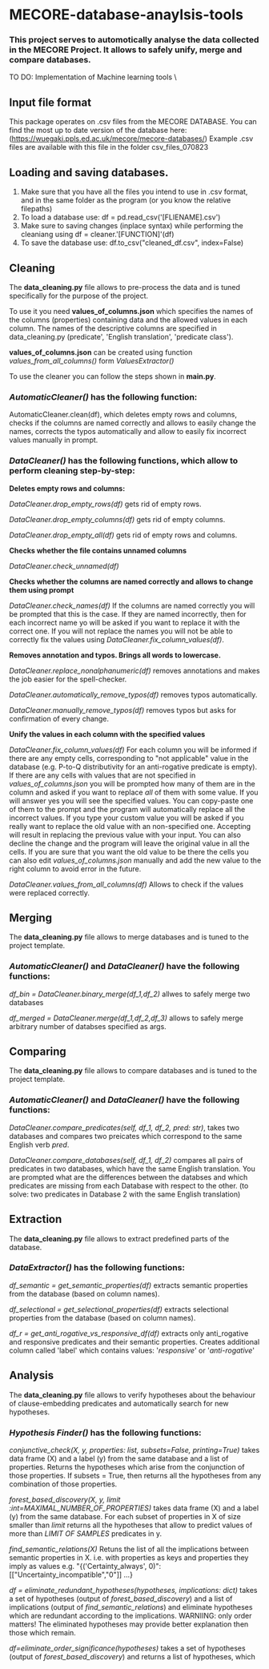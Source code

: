 # MECORE-database-anaylsis-tools

### This project serves to automotically analyse the data collected in the MECORE Project. It allows to safely unify, merge and compare databases.

TO DO: Implementation of Machine learning tools \

## Input file format
This package operates on .csv files from the MECORE DATABASE. 
You can find the most up to date version of the database here: (https://wuegaki.ppls.ed.ac.uk/mecore/mecore-databases/)
Example .csv files are available with this file in the folder csv_files_070823


## Loading and saving databases.
1. Make sure that you have all the files you intend to use in .csv format, and in the same folder as the program (or you know the relative filepaths)
2. To load a database use: df = pd.read_csv('[FLIENAME].csv')
3. Make sure to saving changes (inplace syntax) while performing the cleaniang using df = cleaner.'[FUNCTION]'(df)
4. To save the database use: df.to_csv("cleaned_df.csv", index=False) 

## Cleaning

The **data_cleaning.py** file allows to pre-process the data and is tuned specifically for the purpose of the project. 

To use it you need **values_of_columns.json** which specifies the names of the columns (properties) containing data and the allowed values in each column. 
The names of the descriptive columns are specified in data_cleaning.py (predicate', 'English translation', 'predicate class').

**values_of_columns.json** can be created using function *values_from_all_columns()* form *ValuesExtractor()* 

To use the cleaner you can follow the steps shown in **main.py**. 

### *AutomaticCleaner()* has the following function:
AutomaticCleaner.clean(df), which deletes empty rows and columns, checks if the columns are named correctly and allows to easily change the names, corrects the typos automatically and allow to easily fix incorrect values manually in prompt.

### *DataCleaner()* has the following functions, which allow to perform cleaning step-by-step:

**Deletes empty rows and columns:** 

*DataCleaner.drop_empty_rows(df)* gets rid of empty rows.

*DataCleaner.drop_empty_columns(df)* gets rid of empty columns.

*DataCleaner.drop_empty_all(df)* gets rid of empty rows and columns.

**Checks whether the file contains unnamed columns**

*DataCleaner.check_unnamed(df)*

**Checks whether the columns are named correctly and allows to change them using prompt**

*DataCleaner.check_names(df)* If the columns are named correctly you will be prompted that this is the case. If they are named
incorrectly, then for each incorrect name yo will be asked if you want to replace it with the correct one. If you will not replace the names
you will not be able to correctly fix the values using *DataCleaner.fix_column_values(df)*.

**Removes annotation and typos. Brings all words to lowercase.**

*DataCleaner.replace_nonalphanumeric(df)* removes annotations and makes the job easier for the spell-checker.

*DataCleaner.automatically_remove_typos(df)* removes typos automatically. 

*DataCleaner.manually_remove_typos(df)* removes typos but asks for confirmation of every change.  

**Unify the values in each column with the specified values**

*DataCleaner.fix_column_values(df)* For each column you will be informed if there are any empty cells, corresponding to "not applicable" value in the database (e.g. P-to-Q distributivity for an anti-rogative predicate is empty). If there are any cells with values that are not specified in *values_of_columns.json* you will be prompted how many of them are in the column and asked if you want to replace *all* of them with some value. If you will answer yes you will see the specified values. You can copy-paste one of them to the prompt and the program will automatically replace all the incorrect values. If you type your custom value you will be asked if you really want to replace the old value with an non-specified one. Accepting will result in replacing the previous value with your input. You can also decline the change and the program will leave the original value in all the cells. If you are sure that you want the old value to be there the cells you can also edit *values_of_columns.json* manually and add the new value to the right column to avoid error in the future.

*DataCleaner.values_from_all_columns(df)* Allows to check if the values were replaced correctly. 


## Merging
The **data_cleaning.py** file allows to merge databases and is tuned to the project template.

### *AutomaticCleaner()* and *DataCleaner()* have the following functions:

*df_bin = DataCleaner.binary_merge(df_1,df_2)* allwes to safely merge two databases

*df_merged = DataCleaner.merge(df_1,df_2,df_3)* allows to safely merge arbitrary number of databses specified as args. 

## Comparing
The **data_cleaning.py** file allows to compare databases and is tuned to the project template.

### *AutomaticCleaner()* and *DataCleaner()* have the following functions:

*DataCleaner.compare_predicates(self, df_1, df_2, pred: str)*, takes two databases and compares two preicates which correspond to the same English verb *pred*. 

*DataCleaner.compare_databases(self, df_1, df_2)* compares all pairs of predicates in two databases, which have the same English translation. You are prompted what are the differences between the databses and which predicates are missing from each Database with respect to the other. (to solve: two predicates in Database 2 with the same English translation)

## Extraction
The **data_cleaning.py** file allows to extract predefined parts of the database.

### *DataExtractor()* has the following functions:
*df_semantic = get_semantic_properties(df)* extracts semantic properties from the database (based on column names). 

*df_selectional = get_selectional_properties(df)* extracts selectional properties from the database (based on column names). 
    
*df_r = get_anti_rogative_vs_responsive_df(df)* extracts only anti_rogative and responsive predicates and their semantic properties. Creates additional column called 'label' which contains values: '*responsive*' or '*anti-rogative*'

## Analysis
The **data_cleaning.py** file allows to verify hypotheses about the behaviour of clause-embedding predicates and automatically search for new hypotheses.

### *Hypothesis Finder()* has the following functions:

*conjunctive_check(X, y, properties: list, subsets=False, printing=True)* takes data frame (X) and a label (y) from the same database and a list of properties. Returns the hypotheses which arise from the conjunction of those properties. If subsets = True, then returns all the hypotheses from any combination of those properties.

*forest_based_discovery(X, y, limit :int=MAXIMAL_NUMBER_OF_PROPERTIES)* takes data frame (X) and a label (y) from the same database. For each subset of properties in X of size smaller than *limit* returns all the hypotheses that allow to predict values of more than *LIMIT OF SAMPLES* predicates in y. 

*find_semantic_relations(X)* Retuns the list of all the implications between semantic properties in X. i.e. with properties as keys and properties they imply as values e.g. "{('Certainty_always', 0)": [["Uncertainty_incompatible","0"]] ...}

*df = eliminate_redundant_hypotheses(hypotheses, implications: dict)* takes a set of hypotheses (output of *forest_based_discovery*) and a list of implications (output of *find_semantic_relations*) and eliminate hypotheses which are redundant according to the implications. WARNIING: only order matters! The eliminated hypotheses may provide better explanation then those which remain. 

*df=eliminate_order_significance(hypotheses)* takes a set of hypotheses (output of *forest_based_discovery*) and returns a list of hypotheses, which 

